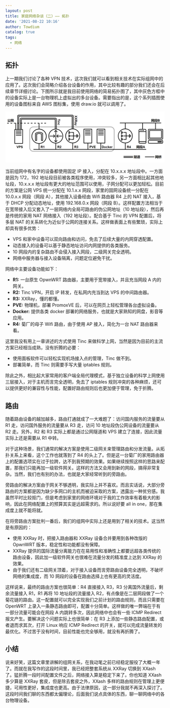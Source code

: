 ```yaml
---
layout: post
title: 家庭网络杂谈（二）—— 拓扑
date: '2021-08-22 10:16'
author: Towdium
catalog: true
tags:
  - 网络
---
```


## 拓扑

上一期我们讨论了各种 VPN 技术，这次我们就可以看到相关技术在实际组网中的应用了。这次我们会简略介绍各台设备的作用，其中比较有趣的部分我们还会在后续章节详细讨论。下图所示就是我目前使用网络的简易拓扑图了，其中灰色方框中的设备实际上是一台物理机上虚拟出的多台设备。需要指出的是，这个系列插图使用的设备图标来自 AWS 图标集，使用 draw.io 就可以调用了。

![topo][1]

当前组网中有名字的设备都使用固定 IP 接入，分配在 10.x.x.x 地址段中。一方面是因为 172，192 地址段目前被各类程序使用，冲突较多，另一方面相比起其他地址段，10.x.x.x 地址段有更大的地址范围可以使用，子网分配可以更加轻松。目前的方案是公网 VPS 统一分配在 10.1.x.x 网段，家里的固网设备统一分配在 10.0.x.x 网段（网段 A），其他接入设备经由 Wifi 路由器 R4 上的 NAT 接入，基于 DHCP 分配动态地址，使用 192.168.0.x 网段（网段 B）。这样配置方法相当于在宽带接入后又套入了一层网络内全局可路由的伪公网地址（10 地址段），然后再是传统的家用 NAT 网络接入（192 地址段）。配合基于 Tinc 的 VPN 配置后，将多层 NAT 的关系转化为近似于公网的连接关系。这样做表面上有些繁琐，实际上却具有很多优势：

- VPS 和家中设备可以双向路由和访问，免去了后续大量的内网穿透配置。
- 动态接入的设备可以基于静态地址访问内网提供的各类服务。
- 10 网段内的复杂路由不会侵入接入网段，二级网关完全透明。
- 网络中服务器与接入设备隔离，问题定位避免干扰。

网络中主要设备功能如下：

- __R1:__ 一台原生 OpwnWRT 路由器，主要用于宽带接入，并且充当网段 A 内的网关。
- __R2:__ Tinc VPN，开启 IP 转发，在私网内充当到达 VPS 的中间路由器。
- __R3:__ XXRay，懂的都懂。
- __PVE:__ 物理机，部署 PromoxVE 后，可以在网页上轻松管理各台虚拟设备。
- __Docker:__ 提供各类 docker 部署的网络服务，也就是大家熟知的网盘，影音等应用。
- __R4:__ 菊厂的母子 Wifi 路由，由于使用 AP 接入，简化为一台 NAT 路由器来看。

这里我没有用上一章讲述的方式使用 Tinc 来做科学上网，当然是因为目前的主流方案已经相当成熟，没有折腾的必要：

- 使用面板软件可以轻松实现机场接入点的管理，Tinc 做不到。
- 部署简单，而 Tinc 则需要手写大量 iptables 规则。

除此之外，相比起大家常用的客户端全局代理模式，基于独立设备的科学上网使用三层接入，对于主机而言完全透明，免去了 iptables 规则冲突的各种麻烦，还可以提供更好的兼容性与性能，配置好路由规则后也更加便于管理，免于折腾。

## 路由

随着路由设备的越加越多，路由打通就成了一大难题了：访问国内服务的流量要从 R1 走，访问国外服务的流量要从 R3 走，访问 10 地址段伪公网设备的流量要从 R2 走。另外，R2 和 R3 实际上都是通过公网隧道和 VPS 建立了连接，因此流量实际上还是需要从 R1 中转。

对于这种场景，我们通常的解决方案是使用二级网关来管理路由和分发流量。从拓扑关系上来看，这个工作也就落到了 R4 的头上了。但是这一台菊厂的家用路由器上的配置选项实在过于拉跨，达不到我预期的效果。如果继续按照这样的思路来配置，那我们只能再加一级软件网关。这样的方法又会用到新的网段，搞得非常复杂。当然，我们也有别的办法，也就是大家经常听到的旁路由。

旁路由的解决方案由于网关不够透明，我实际上并不喜欢。而且实话说，大部分旁路由的方案都是因为缺少多网口的主机而被迫采取的方案，透露出一种贫穷感。我虽然平时比较抠门，但是考虑到家里的网络环境对于我的工作效率有着极大的影响，因此在网络配置上的预算其实是远超需求的。所以说好要 all in one，那在集成度上就不能将就。

在将旁路由方案批判一番后，我们的组网中实际上还是用到了相关的技术。这当然是有原因的：

- 使用 XXRay 时，把接入路由器和 XXRay 设备合并要用到各种改版的 OpwnWRT 版本，稳定性和功能都没有保障。
- XXRay 提供的国际流量分离能力在在易用性和准确性上都要远超各类传统的路由设备，因此加一级软件网关也很难在流量分发的精准度上达到 XXRay 的效果。
- 由于我们还有二级网关顶着，对于接入设备而言旁路由设备完全透明，不破坏网络的集成度，而 10 网段的设备在路由选择上也有更高的灵活度。

这样说来，最终的路由方案也很简单：R4 直接接入 R3，R3 分离国外流量后，剩余流量接入 R1，R1 再将 10 地址段的流量接入 R2，有点像是在二层网段做了一个菊花链的路由。这一配置就可以完全实现我们之前计划的路由规则，而且只需要在 OpenWRT 上录入一条静态路由即可，配置十分简单。这样做的唯一弊端在于有一部分流量可能会在网段 A 内跳转多次，因此网络中也会有一些 ICMP Redirect 报文产生。要解决这个问题实际上也很简单：在 R3 上添加一些静态路由配置，或者退而求其次，打开 Linux 响应 ICMP Redirect 的开关，就可以完成流量转发的最优化。不过苦于没有时间，目前性能也完全够用，就没有再折腾了。

## 小结

说来好笑，这篇文章里讲解的组网关系，在我动笔之前已经稳定服役了大概一年了。而就在我写作的这段时间里，我已经把整套系统从 XXRay 切换到 XXash 了。猛折腾一段时间配置文件之后，网络接入算是稳定下来了。你也知道 XXash 多少算是 XXRay 套皮，但是除去套皮之外，XXash 多样的路由规则在管理上更便捷，可用性更好，集成度也更高。由于法律原因，这一部分我就不再深入探讨了。这段时间我们聊的东西都太偏理论，后面我们说点具体的东西，聊一聊网络中的各台物理设备。



[1]:/img/posts/2021/home-networks-2_1.png
